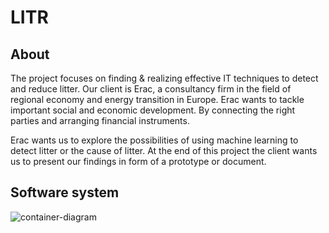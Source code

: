 # LITR

## About
The project focuses on finding & realizing effective IT techniques to detect and reduce litter.
Our client is Erac, a consultancy firm in the field of regional economy and energy transition in Europe. Erac wants to tackle important social and economic development. By connecting the right parties and arranging financial instruments.

Erac wants us to explore the possibilities of using machine learning to detect litter or the cause of litter. At the end of this project the client wants us to present our findings in form of a prototype or document.

## Software system
![container-diagram](/diagrams/out/container-diagram/C4_Elements.png)

